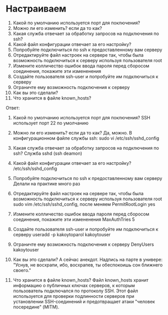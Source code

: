 # Настраиваем

1. Какой по умолчанию используется порт для поключения?
2. Можно ли его изменить? если да то как?
3. Какая служба отвечает за обработку запросов на подключения по ssh?
4. Какой файл конфигурации отвечает за его настройку?
5. Попробуйте подключиться по ssh к предоставленному вам серверу
6. Отредактируйте файл настроек на сервере так, чтобы была возможность подключиться к серверу используя пользователя root
7. Измените колличество ошибок ввода пароля перед сборосом соединения, покажите эти измененения
8. Создайте пользователя ssh-user и попробуйте им подключиться к серверу
9. Ограничте ему возможность подключения к серверу
10. Как вы это сделали?
11. Что хранится в файле known_hosts?

Ответ:

1. Какой по умолчанию используется порт для поключения?
SSH использует порт 22 по умолчанию

2. Можно ли его изменить? если да то как?
Да, можно. В конфигурационном файле службы ssh: sudo vi /etc/ssh/sshd_config

3. Какая служба отвечает за обработку запросов на подключения по ssh?
Служба sshd (ssh deamon)

4. Какой файл конфигурации отвечает за его настройку?
/etc/ssh/sshd_config

5. Попробуйте подключиться по ssh к предоставленному вам серверу
Делали на практике много раз

6. Отредактируйте файл настроек на сервере так, чтобы была возможность подключиться к серверу используя пользователя root
sudo vim /etc/ssh/sshd_config, после меняем PermitRootLogin yes

7. Измените колличество ошибок ввода пароля перед сборосом соединения, покажите эти измененения
MaxAuthTries 5

8. Создайте пользователя ssh-user и попробуйте им подключиться к серверу
useradd -p kakoytoparol kakoytouser

9. Ограничте ему возможность подключения к серверу
DenyUsers kakoytouser

10. Как вы это сделали?
А сейчас анекдот. Надпись на парте в универе:
"Уснув, не восхрапи, ибо, восхрапев, ты обеспокоишь сон ближнего своего."

11. Что хранится в файле known_hosts?
Файл known_hosts хранит информацию о публичных ключах серверов, к которым пользователь подключался по протоколу SSH. Этот файл используется для проверки подлинности серверов при установлении SSH-соединений и предотвращает атаки "человек посередине" (MITM).
